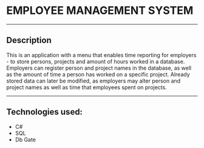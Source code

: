# EMPLOYEE MANAGEMENT SYSTEM

---

## Description

This is an application with a menu that enables time reporting for employers - to store persons, projects and amount of hours worked in a database. Employers can register person and project names in the database, as well as the amount of time a person has worked on a specific project. Already stored data can later be modified, as employers may alter person and project names as well as time that employees spent on projects.

---

## Technologies used:

- C#
- SQL
- Db Gate

